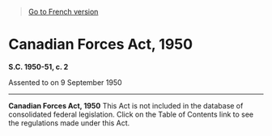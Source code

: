 > [Go to French version](/fr/Lois/Lois%20du%20Canada/1950-51/ch.%202.md)

# Canadian Forces Act, 1950

**S.C. 1950-51, c. 2**


Assented to on 9 September 1950

----------


**Canadian Forces Act, 1950** This Act is not included in the database of consolidated federal legislation. Click on the Table of Contents link to see the regulations made under this Act.




